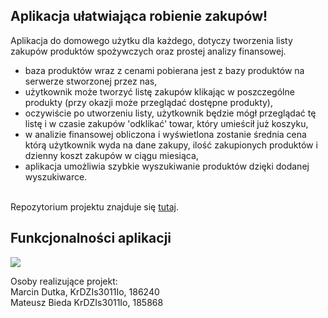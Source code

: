 ## Aplikacja ułatwiająca robienie zakupów!
Aplikacja do domowego użytku dla każdego, dotyczy tworzenia listy zakupów produktów spożywczych oraz prostej analizy finansowej.

- baza produktów wraz z cenami pobierana jest z bazy produktów na serwerze stworzonej przez nas,
- użytkownik może tworzyć listę zakupów klikając w poszczególne produkty (przy okazji może przeglądać dostępne produkty),
- oczywiście po utworzeniu listy, użytkownik będzie mógł przeglądać tę listę i w czasie zakupów 'odklikać' towar, który umieścił już koszyku,
- w analizie finansowej obliczona i wyświetlona zostanie średnia cena którą użytkownik wyda na dane zakupy, ilość zakupionych produktów i dzienny koszt zakupów w ciągu miesiąca,
- aplikacja umożliwia szybkie wyszukiwanie produktów dzięki dodanej wyszukiwarce.

<br>Repozytorium projektu znajduje się [tutaj](https://github.com/Mafyn5/ListaZakupow).

## Funkcjonalności aplikacji
<img src="http://imgur.com/KAyejrQ" />



Osoby realizujące projekt:<br>
Marcin Dutka, KrDZIs3011Io, 186240
<br>Mateusz Bieda KrDZIs3011Io, 185868
